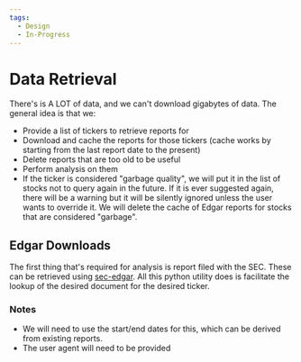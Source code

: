 ```yaml
---
tags:
  - Design
  - In-Progress
---
```


# Data Retrieval

There's is A LOT of data, and we can't download gigabytes of data. The general idea is that we:

- Provide a list of tickers to retrieve reports for
- Download and cache the reports for those tickers (cache works by starting from the last report date to the present)
- Delete reports that are too old to be useful
- Perform analysis on them
- If the ticker is considered "garbage quality", we will put it in the list of stocks not to query again in the future. If it is ever suggested again, there will be a warning but it will be silently ignored unless the user wants to override it. We will delete the cache of Edgar reports for stocks that are considered "garbage".

## Edgar Downloads

The first thing that's required for analysis is report filed with the SEC. These can be retrieved using [sec-edgar](https://github.com/sec-edgar/sec-edgar). All this python utility does is facilitate the lookup of the desired document for the desired ticker.

### Notes

- We will need to use the start/end dates for this, which can be derived from existing reports. 
- The user agent will need to be provided